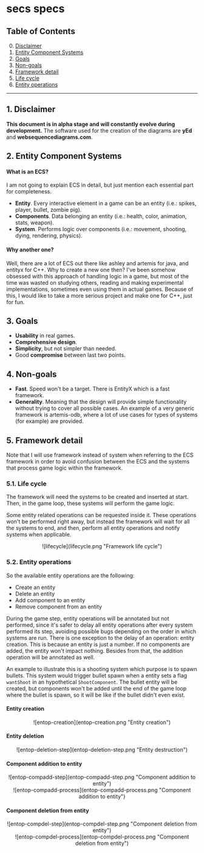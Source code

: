 # secs specs

## Table of Contents

0. [Disclaimer](#0-disclaimer)
2. [Entity Component Systems](#2-entity-component-systems)
3. [Goals](#3-goals)
4. [Non-goals](#4-non-goals)
5. [Framework detail](#5-framework-detail)
  1. [Life cycle](#5-1-life-cycle)
  2. [Entity operations](#5-2-entity-operations)

---

## 1. Disclaimer

**This document is in alpha stage and will constantly evolve during development.** The software used for the creation of the diagrams are **yEd** and **websequencediagrams.com**.


## 2. Entity Component Systems

#### What is an ECS?

I am not going to explain ECS in detail, but just mention each essential part for completeness.

* **Entity**. Every interactive element in a game can be an entity (i.e.: spikes, player, bullet, zombie pig).
* **Components**. Data belonging an entity (i.e.: health, color, animation, stats, weapon).
* **System**. Performs logic over components (i.e.: movement, shooting, dying, rendering, physics).

#### Why another one?

Well, there are a lot of ECS out there like ashley and artemis for java, and entityx for C++. Why to create a new one then? I've been somehow obsessed with this approach of handling logic in a game, but most of the time was wasted on studying others, reading and making experimental implementations, sometimes even using them in actual games. Because of this, I would like to take a more serious project and make one for C++, just for fun.

## 3. Goals

* **Usability** in real games.
* **Comprehensive design**.
* **Simplicity**, but not simpler than needed.
* Good **compromise** between last two points.

## 4. Non-goals

* **Fast**. Speed won't be a target. There is EntityX which is a fast framework.
* **Generality**. Meaning that the design will provide simple functionality without trying to cover all possible cases. An example of a very generic framework is artemis-odb, where a lot of use cases for types of systems (for example) are provided.

## 5. Framework detail

Note that I will use framework instead of system when referring to the ECS framework in order to avoid confusion between the ECS and the systems that process game logic within the framework.

### 5.1. Life cycle

The framework will need the systems to be created and inserted at start. Then, in the game loop, these systems will perform the game logic.

Some entity related operations can be requested inside it. These operations won't be performed right away, but instead the framework will wait for all the systems to end, and then, perform all entity operations and notify systems when applicable.

<center>
![lifecycle](lifecycle.png "Framework life cycle")
</center>

### 5.2. Entity operations

So the available entity operations are the following:

* Create an entity
* Delete an entity
* Add component to an entity
* Remove component from an entity

During the game step, entity operations will be annotated but not performed, since it's safer to delay all entity operations after every system performed its step, avoiding possible bugs depending on the order in which systems are run. There is one exception to the delay of an operation: entity creation. This is because an entity is just a number. If no components are added, the entity won't impact nothing. Besides from that, the addition operation will be annotated as well.

An example to illustrate this is a shooting system which purpose is to spawn bullets. This system would trigger bullet spawn when a entity sets a flag `wantShoot` in an hypothetical `ShootComponent`. The bullet entity will be created, but components won't be added until the end of the game loop where the bullet is spawn, so it will be like if the bullet didn't even exist.


#### Entity creation

<center>
![entop-creation](entop-creation.png "Entity creation")
</center>


#### Entity deletion

<center>
![entop-deletion-step](entop-deletion-step.png "Entity destruction")
</center>


#### Component addition to entity

<center>
![entop-compadd-step](entop-compadd-step.png "Component addition to entity")
</center>

<center>
![entop-compadd-process](entop-compadd-process.png "Component addition to entity")
</center>

#### Component deletion from entity

<center>
![entop-compdel-step](entop-compdel-step.png "Component deletion from entity")
</center>

<center>
![entop-compdel-process](entop-compdel-process.png "Component deletion from entity")
</center>
